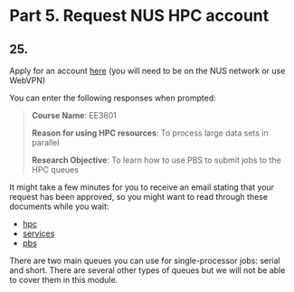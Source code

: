 # Part 5. Request NUS HPC account

## 25.
Apply for an account [here](https://nusit.nus.edu.sg/services/hpc/getting-started-hpc/register-for-hpc/) (you will need to be on the NUS network or use WebVPN)

You can enter the following responses when prompted:

> **Course Name**: EE3801
> 
> **Reason for using HPC resources**: To process large data sets in parallel
> 
> **Research Objective**: To learn how to use PBS to submit jobs to the HPC queues

It might take a few minutes for you to receive an email stating that your request has been approved, so you might want to read through these documents while you wait:

- [hpc](https://nusit.nus.edu.sg/hpc/)
- [services](https://nusit.nus.edu.sg/services/getting-started/introductory-guide-for-new-hpc-users/)
- [pbs](http://bobcat.nus.edu.sg/hpc/HPC/pbs/index.html)

There are two main queues you can use for single-processor jobs: serial and short. There are several other types of queues but we will not be able to cover them in this module.
